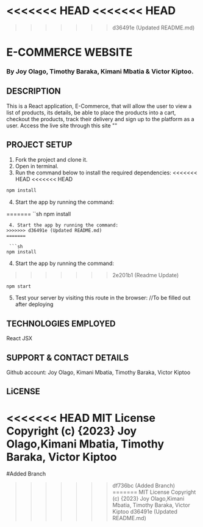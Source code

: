 <<<<<<< HEAD
<<<<<<< HEAD
=======
>>>>>>> d36491e (Updated README.md)

# E-COMMERCE WEBSITE
### By Joy Olago, Timothy Baraka, Kimani Mbatia & Victor Kiptoo.

## DESCRIPTION
This is a React application, E-Commerce, that will allow the user to view a list of products, its details, be able to place the products into a cart, checkout the products, track their delivery and sign up to the platform as a user. Access the live site through this site ""
## PROJECT SETUP
 1. Fork the project and clone it.
 2. Open in terminal.
 3. Run the command below to install the required dependencies:
<<<<<<< HEAD
<<<<<<< HEAD

 ```sh
npm install
```
 4. Start the app by running the command:
 
=======
 ``sh
npm install
```
 4. Start the app by running the command:
>>>>>>> d36491e (Updated README.md)
=======

 ```sh
npm install
```
 4. Start the app by running the command:
 
>>>>>>> 2e201b1 (Readme Update)
 ```sh
npm start
```
 5. Test your server by visiting this route in the browser:
 //To be filled out after deploying
 

## TECHNOLOGIES EMPLOYED
React
JSX

## SUPPORT & CONTACT DETAILS
Github account: Joy Olago, Kimani Mbatia, Timothy Baraka, Victor Kiptoo

## LiCENSE
<<<<<<< HEAD
MIT License Copyright (c) {2023} Joy Olago,Kimani Mbatia, Timothy Baraka, Victor Kiptoo
=======
#Added Branch
>>>>>>> df736bc (Added Branch)
=======
MIT License Copyright (c) {2023} Joy Olago,Kimani Mbatia, Timothy Baraka, Victor Kiptoo
>>>>>>> d36491e (Updated README.md)
